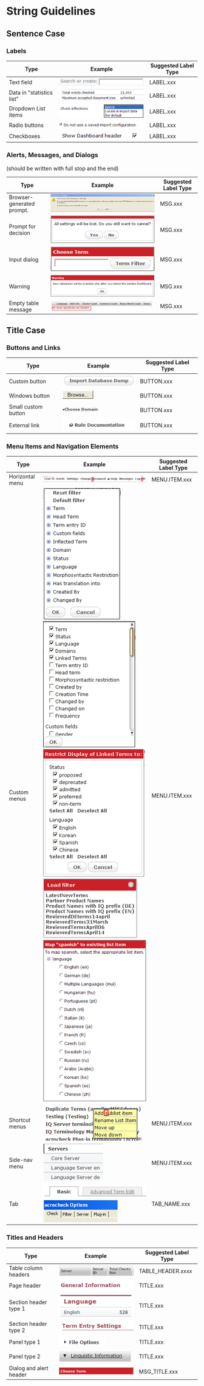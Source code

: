 # String Guidelines

## Sentence Case

### Labels

| Type                      | Example                        | Suggested Label Type |
| ------------------------- | ------------------------------ | -------------------- |
| Text field                | ![Example](images/image10.png) | LABEL.xxx            |
| Data in "statistics list" | ![Example](images/image12.png) | LABEL.xxx            |
| Dropdown List items       | ![Example](images/image11.png) | LABEL.xxx            |
| Radio buttons             | ![Example](images/image14.png) | LABEL.xxx            |
| Checkboxes                | ![Example](images/image13.png) | LABEL.xxx            |

### Alerts, Messages, and Dialogs

(should be written with full stop and the end)

| Type                      | Example                        | Suggested Label Type |
| ------------------------- | ------------------------------ | -------------------- |
| Browser-generated prompt. | ![Example](images/image16.png) | MSG.xxx              |
| Prompt for decision       | ![Example](images/image15.png) | MSG.xxx              |
| Input dialog              | ![Example](images/image19.png) | MSG.xxx              |
| Warning                   | ![Example](images/image18.png) | MSG.xxx              |
| Empty table message       | ![Example](images/image22.png) | MSG.xxx              |

## Title Case

### Buttons and Links

| Type                | Example                        | Suggested Label Type |
| ------------------- | ------------------------------ | -------------------- |
| Custom button       | ![Example](images/image20.png) | BUTTON.xxx           |
| Windows button      | ![Example](images/image21.png) | BUTTON.xxx           |
| Small custom button | ![Example](images/image23.png) | BUTTON.xxx           |
| External link       | ![Example](images/image24.png) | BUTTON.xxx           |

### Menu Items and Navigation Elements

| Type            | Example                                                                                                                                                            | Suggested Label Type |
| --------------- | ------------------------------------------------------------------------------------------------------------------------------------------------------------------ | -------------------- |
| Horizontal menu | ![Example](images/image25.png)                                                                                                                                     | MENU.ITEM.xxx        |
| Custom menus    | ![Example](images/image26.png) ![Example 1](images/image27.png) ![Example 2](images/image28.png) ![Example 3](images/image29.png) ![Example 4](images/image30.png) | MENU.ITEM.xxx        |
| Shortcut menus  | ![Example](images/image00.png)                                                                                                                                     | MENU.ITEM.xxx        |
| Side-nav menu   | ![Example](images/image01.png)                                                                                                                                     | MENU.ITEM.xxx        |
| Tab             | ![Example](images/image02.png) ![Example](images/image03.png)                                                                                                      | TAB_NAME.xxx         |

### Titles and Headers

| Type                    | Example                        | Suggested Label Type |
| ----------------------- | ------------------------------ | -------------------- |
| Table column headers    | ![Example](images/image04.png) | TABLE_HEADER.xxxx    |
| Page header             | ![Example](images/image05.png) | TITLE.xxx            |
| Section header type 1   | ![Example](images/image06.png) | TITLE.xxx            |
| Section header type 2   | ![Example](images/image07.png) | TITLE.xxx            |
| Panel type 1            | ![Example](images/image08.png) | TITLE.xxx            |
| Panel type 2            | ![Example](images/image09.png) | TITLE.xxx            |
| Dialog and alert header | ![Example](images/image17.png) | MSG_TITLE.xxx        |